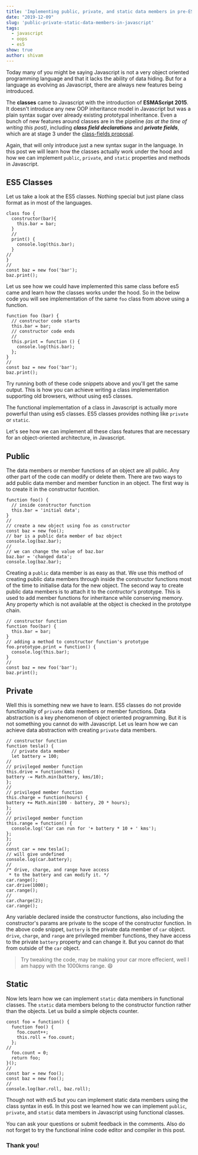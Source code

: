```yaml
---
title: 'Implementing public, private, and static data members in pre-ES5 Javascript'
date: "2019-12-09"
slug: 'public-private-static-data-members-in-javascript'
tags:
  - javascript
  - oops
  - es5
show: true
author: shivam
---
```


Today many of you might be saying Javascript is not a very object oriented programming language and that
it lacks the ability of data hiding. But for a language as evolving as Javascript, there are always new features
being introduced.

The **classes** came to Javascript with the introduction of **ESMAScript 2015**. It doesn't introduce any new OOP inheritance
model in Javascript but was a plain syntax sugar over already existing prototypal inheritance. Even a bunch of new
features around classes are in the pipeline _(as at the time of writing this post)_, including **_class field declarations_**
and **_private fields_**, which are at stage 3 under the [class-fields proposal](https://github.com/tc39/proposal-class-fields).

Again, that will only introduce just a new syntax sugar in the language. In this post we will learn how the classes
actually work under the hood and how we can implement `public`, `private`, and `static` properties and
methods in Javascript.

## ES5 Classes

Let us take a look at the ES5 classes. Nothing special but just plane class format as in most of the languages.


```
class foo {
  constructor(bar){
    this.bar = bar;
  }
  //
  print() {
    console.log(this.bar);
  }
//
}
//
const baz = new foo('bar');
baz.print();
```

Let us see how we could have implemented this same class before es5 came and learn how the classes works under the hood.
So in the below code you will see implementation of the same `foo` class from above using a function.

```
function foo (bar) {
  // constructor code starts
  this.bar = bar;
  // constructor code ends
  //
  this.print = function () {
    console.log(this.bar);
  };
}
//
const baz = new foo('bar');
baz.print();
```

Try running both of these code snippets above and you'll get the same output. This is how you can achieve writing a
class implementation supporting old browsers, without using es5 classes.

The functional implementation of a class in Javascript is actually more powerful than using es5 classes. ES5 classes
provides nothing like `private` or `static`.

Let's see how we can implement all these class features that are necessary for an object-oriented architecture, in Javascript.

## Public

The data members or member functions of an object are all public. Any other part of the code can modify or delete them.
There are two ways to add public data member and member function in an object. The first way is to create it in the
constructor fucntion.

```
function foo() {
  // inside constructor function
  this.bar = 'initial data';  
}
//
// create a new object using foo as constructor
const baz = new foo();
// bar is a public data member of baz object
console.log(baz.bar);
//
// we can change the value of baz.bar
baz.bar = 'changed data';
console.log(baz.bar);
```

Creating a `public` data member is as easy as that. We use this method of creating public data members through inside
the constructor functions most of the time to initialise data for the new object. The second way to create public data
members is to attach it to the contructor's prototype. This is used to add member functions for inheritance while conserving
memory. Any property which is not available at the object is checked in the prototype chain.

```
// constructor function
function foo(bar) {
  this.bar = bar;
}
// adding a method to constructor function's prototype
foo.prototype.print = function() {
  console.log(this.bar);
}
//
const baz = new foo('bar');
baz.print();
```

## Private

Well this is something new we have to learn. ES5 classes do not provide functionality of `private` data members or
member functions. Data abstraction is a key phenomenon of object oriented programming. But it is not something
you cannot do with Javascript. Let us learn how we can achieve data abstraction with creating `private` data members.

```
// constructor function
function tesla() {
  // private data member
  let battery = 100;
//
// privileged member function
this.drive = function(kms) {
battery -= Math.min(battery, kms/10);
};
//
// privileged member function
this.charge = function(hours) {
battery += Math.min(100 - battery, 20 * hours);
};
//
// privileged member function
this.range = function() {
  console.log('Car can run for '+ battery * 10 + ' kms');
};
};
//
const car = new tesla();
// will give undefined
console.log(car.battery);
//
/* drive, charge, and range have access 
 * to the battery and can modify it. */
car.range();
car.drive(1000);
car.range();
//
car.charge(2);
car.range();
```

Any variable declared inside the constructor functions, also including the constructor's params are private to the scope
of the constructor function. In the above code snippet, `battery` is the private data member of `car` object. `drive`,
`charge`, and `range` are privileged member functions, they have access to the private `battery` property and can change
it. But you cannot do that from outside of the `car` object.

> Try tweaking the code, may be making your car more effecient, well I am happy with the 1000kms
> range. <emoji>:smile:</emoji>

## Static

Now lets learn how we can implement `static` data members in functional classes. The `static` data members belong to the
constructor function rather than the objects. Let us build a simple objects counter.

```
const foo = function() {
  function foo() {
    foo.count++;
    this.roll = foo.count;
  };
//
  foo.count = 0;
  return foo;
}();
//
const bar = new foo();
const baz = new foo();
//
console.log(bar.roll, baz.roll);
```

Though not with es5 but you can implement static data members using the class syntax in es6. In this post we learned how
we can implement `public`, `private`, and `static` data members in Javascript using functional classes.

You can ask your questions or submit feedback in the comments. Also do not forget to try the functional inline code editor
and compiler in this post.

### Thank you!
